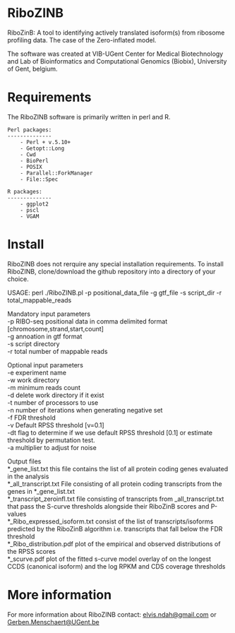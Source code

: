 # RiboZINB
RiboZinB: A tool to identifying actively translated isoform(s) from ribosome profiling data. The case of the Zero-inflated model.

The software was created at VIB-UGent Center for Medical Biotechnology and Lab of Bioinformatics and Computational Genomics (Biobix), University of Gent, belgium.


# Requirements

The RiboZINB software is primarily written in perl and R.

	Perl packages:
	--------------
		- Perl + v.5.10+
		- Getopt::Long
		- Cwd	
		- BioPerl
		- POSIX
		- Parallel::ForkManager
		- File::Spec
		
	R packages:
	--------------
		- ggplot2
		- pscl
		- VGAM

	
# Install

RiboZINB does not rerquire any special installation requirements. To install RiboZINB, clone/download the github repository into a directory of your choice.  

USAGE: perl ./RiboZINB.pl -p positional_data_file -g gtf_file -s script_dir -r total_mappable_reads  

Mandatory input parameters  
	-p	RIBO-seq positional data in comma delimited format [chromosome,strand,start,count]  
	-g	annoation in gtf format  
	-s	script directory  
	-r	total number of mappable reads  

Optional input parameters  
	-e	experiment name  
	-w	work directory  
	-m	minimum reads count  
	-d	delete work directory if it exist  
	-t	number of processors to use  
	-n	number of iterations when generating negative set  
	-f	FDR threshold  
    -v	Default RPSS threshold [v=0.1]  
	-dt flag to determine if we use default RPSS threshold [0.1] or estimate threshold by permutation test.  
    -a	multiplier to adjust for noise  


Output files  
	*_gene_list.txt	this file contains the list of all protein coding genes evaluated in the analysis  
	*_all_transcript.txt File consisting of all protein coding transcripts from the genes in *_gene_list.txt  
	*_transcript_zeroinfl.txt	file consisting of transcripts from _all_transcript.txt that pass the S-curve thresholds alongside their RiboZinB scores and P-values  
	*_Ribo_expressed_isoform.txt consist of the list of transcripts/isoforms predicted by the RiboZinB algorithm i.e. transcripts that fall below the FDR threshold  
	*_Ribo_distribution.pdf	plot of the empirical and observed distributions of the RPSS scores  
	*_scurve.pdf	plot of the fitted s-curve model overlay of on the longest CCDS (canonical isoform) and the log RPKM and CDS coverage thresholds  

	
# More information  
For more information about RiboZINB contact: elvis.ndah@gmail.com or Gerben.Menschaert@UGent.be

